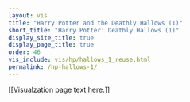 ```yaml
---
layout: vis
title: "Harry Potter and the Deathly Hallows (1)"
short_title: "Harry Potter: Deathly Hallows (1)"
display_site_title: true
display_page_title: true
order: 46
vis_include: vis/hp/hallows_1_reuse.html
permalink: /hp-hallows-1/
---
```


[[Visualzation page text here.]]
